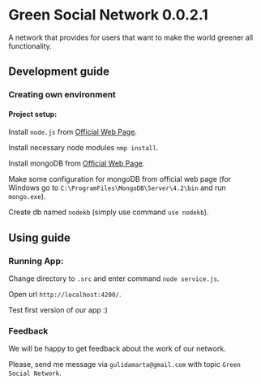 # Green Social Network 0.0.2.1

A network that provides for users that want to make the world greener all functionality.

## Development guide

### Creating own environment

#### Project setup:

Install `node.js` from [Official Web Page](https://nodejs.org/en/download/).

Install necessary node modules `nmp install`.

Install mongoDB from [Official Web Page](https://www.mongodb.com/download-center/community).

Make some configuration for mongoDB from official web page (for Windows go to `C:\ProgramFiles\MongoDB\Server\4.2\bin` and run `mongo.exe`).

Create db named `nodekb` (simply use command `use nodekb`).

## Using guide

### Running App:

Change directory to `.src` and enter command `node service.js`.

Open url `http://localhost:4200/`. 

Test first version of our app :)


### Feedback

We will be happy to get feedback about the work of our network. 

Please, send me message via `gulidamarta@gmail.com` with topic `Green Social Network`.
